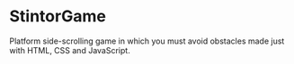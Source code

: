 # StintorGame
Platform side-scrolling game in which you must avoid obstacles made just with HTML, CSS and JavaScript.
